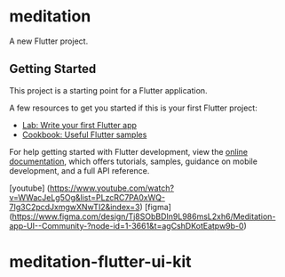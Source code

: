 # meditation

A new Flutter project.

## Getting Started

This project is a starting point for a Flutter application.

A few resources to get you started if this is your first Flutter project:

- [Lab: Write your first Flutter app](https://docs.flutter.dev/get-started/codelab)
- [Cookbook: Useful Flutter samples](https://docs.flutter.dev/cookbook)

For help getting started with Flutter development, view the
[online documentation](https://docs.flutter.dev/), which offers tutorials,
samples, guidance on mobile development, and a full API reference.

[youtube] (https://www.youtube.com/watch?v=WWacJeLg5Og&list=PLzcRC7PA0xWQ-7Ig3C2pcdJxmgwXNwTI2&index=3)
[figma] (https://www.figma.com/design/Tj8SObBDIn9L986msL2xh6/Meditation-app-UI--Community-?node-id=1-3661&t=agCshDKotEatpw9b-0)
# meditation-flutter-ui-kit
